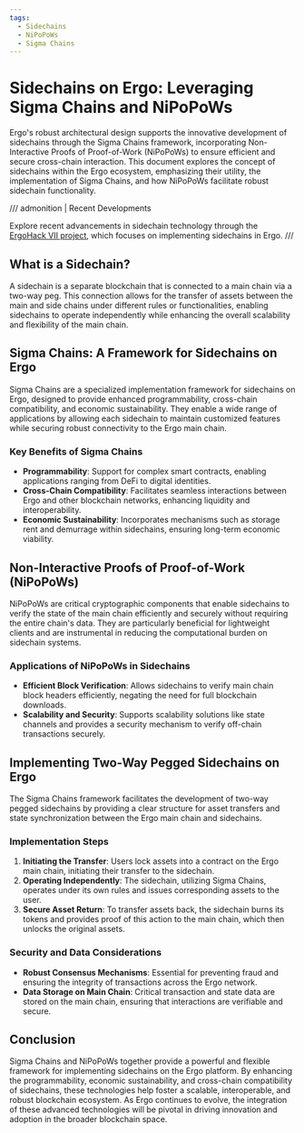 ```yaml
---
tags:
  - Sidechains
  - NiPoPoWs
  - Sigma Chains
---
```


# Sidechains on Ergo: Leveraging Sigma Chains and NiPoPoWs

Ergo's robust architectural design supports the innovative development of sidechains through the Sigma Chains framework, incorporating Non-Interactive Proofs of Proof-of-Work (NiPoPoWs) to ensure efficient and secure cross-chain interaction. This document explores the concept of sidechains within the Ergo ecosystem, emphasizing their utility, the implementation of Sigma Chains, and how NiPoPoWs facilitate robust sidechain functionality.

/// admonition | Recent Developments

Explore recent advancements in sidechain technology through the [ErgoHack VII project](https://github.com/ross-weir/ergohack-sidechain/tree/main), which focuses on implementing sidechains in Ergo.
///

## What is a Sidechain?

A sidechain is a separate blockchain that is connected to a main chain via a two-way peg. This connection allows for the transfer of assets between the main and side chains under different rules or functionalities, enabling sidechains to operate independently while enhancing the overall scalability and flexibility of the main chain.

## Sigma Chains: A Framework for Sidechains on Ergo

Sigma Chains are a specialized implementation framework for sidechains on Ergo, designed to provide enhanced programmability, cross-chain compatibility, and economic sustainability. They enable a wide range of applications by allowing each sidechain to maintain customized features while securing robust connectivity to the Ergo main chain.

### Key Benefits of Sigma Chains  

- **Programmability**: Support for complex smart contracts, enabling applications ranging from DeFi to digital identities.
- **Cross-Chain Compatibility**: Facilitates seamless interactions between Ergo and other blockchain networks, enhancing liquidity and interoperability.
- **Economic Sustainability**: Incorporates mechanisms such as storage rent and demurrage within sidechains, ensuring long-term economic viability.

## Non-Interactive Proofs of Proof-of-Work (NiPoPoWs)

NiPoPoWs are critical cryptographic components that enable sidechains to verify the state of the main chain efficiently and securely without requiring the entire chain's data. They are particularly beneficial for lightweight clients and are instrumental in reducing the computational burden on sidechain systems.

### Applications of NiPoPoWs in Sidechains  

- **Efficient Block Verification**: Allows sidechains to verify main chain block headers efficiently, negating the need for full blockchain downloads.
- **Scalability and Security**: Supports scalability solutions like state channels and provides a security mechanism to verify off-chain transactions securely.

## Implementing Two-Way Pegged Sidechains on Ergo

The Sigma Chains framework facilitates the development of two-way pegged sidechains by providing a clear structure for asset transfers and state synchronization between the Ergo main chain and sidechains.

### Implementation Steps

1. **Initiating the Transfer**: Users lock assets into a contract on the Ergo main chain, initiating their transfer to the sidechain.
2. **Operating Independently**: The sidechain, utilizing Sigma Chains, operates under its own rules and issues corresponding assets to the user.
3. **Secure Asset Return**: To transfer assets back, the sidechain burns its tokens and provides proof of this action to the main chain, which then unlocks the original assets.

### Security and Data Considerations  

- **Robust Consensus Mechanisms**: Essential for preventing fraud and ensuring the integrity of transactions across the Ergo network.
- **Data Storage on Main Chain**: Critical transaction and state data are stored on the main chain, ensuring that interactions are verifiable and secure.

## Conclusion

Sigma Chains and NiPoPoWs together provide a powerful and flexible framework for implementing sidechains on the Ergo platform. By enhancing the programmability, economic sustainability, and cross-chain compatibility of sidechains, these technologies help foster a scalable, interoperable, and robust blockchain ecosystem. As Ergo continues to evolve, the integration of these advanced technologies will be pivotal in driving innovation and adoption in the broader blockchain space.
